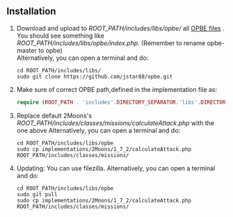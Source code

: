 ## Installation

1. Download and upload to *ROOT_PATH/includes/libs/opbe/* all [OPBE files](https://github.com/jstar88/opbe/archive/master.zip) .
   You should see something like *ROOT_PATH/includes/libs/opbe/index.php*.
   (Remember to rename opbe-master to opbe)   
   Alternatively, you can open a terminal and do:

    ```
    cd ROOT_PATH/includes/libs/
    sudo git clone https://github.com/jstar88/opbe.git
    
    ```

2. Make sure of correct OPBE path,defined in the implementation file as:
    
    ```php
    require (ROOT_PATH . 'includes'.DIRECTORY_SEPARATOR.'libs'.DIRECTORY_SEPARATOR.'opbe'.DIRECTORY_SEPARATOR.'utils'.DIRECTORY_SEPARATOR.'includer.php');
    ```
3. Replace default 2Moons's *ROOT_PATH/includes/classes/missions/calculateAttack.php* with the one above 
    Alternatively, you can open a terminal and do:
    
    ```
    cd ROOT_PATH/includes/libs/opbe
    sudo cp implementations/2Moons/1_7_2/calculateAttack.php ROOT_PATH/includes/classes/missions/
    
    ```
    
4. Updating:
    You can use filezilla.
    Alternatively, you can open a terminal and do:
    ```
    cd ROOT_PATH/includes/libs/opbe
    sudo git pull
    sudo cp implementations/2Moons/1_7_2/calculateAttack.php ROOT_PATH/includes/classes/missions/
    
    ```
  
